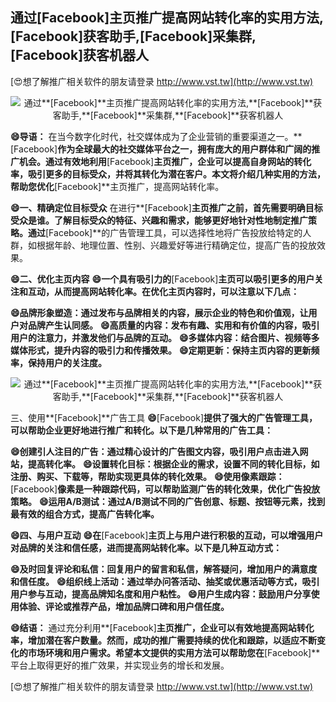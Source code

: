 ## **通过**[Facebook]**主页推广提高网站转化率的实用方法,**[Facebook]**获客助手,**[Facebook]**采集群,**[Facebook]**获客机器人**

[😍想了解推广相关软件的朋友请登录 http://www.vst.tw](http://www.vst.tw)

 <center><img src="https://vst.tw/MP4/tuiguang/png/7.png" alt="通过**[Facebook]**主页推广提高网站转化率的实用方法,**[Facebook]**获客助手,**[Facebook]**采集群,**[Facebook]**获客机器人"></center>

**😄导语：**
在当今数字化时代，社交媒体成为了企业营销的重要渠道之一。**[Facebook]**作为全球最大的社交媒体平台之一，拥有庞大的用户群体和广阔的推广机会。通过有效地利用**[Facebook]**主页推广，企业可以提高自身网站的转化率，吸引更多的目标受众，并将其转化为潜在客户。本文将介绍几种实用的方法，帮助您优化**[Facebook]**主页推广，提高网站转化率。

**😄一、精确定位目标受众**
在进行**[Facebook]**主页推广之前，首先需要明确目标受众是谁。了解目标受众的特征、兴趣和需求，能够更好地针对性地制定推广策略。通过**[Facebook]**的广告管理工具，可以选择性地将广告投放给特定的人群，如根据年龄、地理位置、性别、兴趣爱好等进行精确定位，提高广告的投放效果。

**😄二、优化主页内容**
**😄一个具有吸引力的**[Facebook]**主页可以吸引更多的用户关注和互动，从而提高网站转化率。在优化主页内容时，可以注意以下几点：**

**😄品牌形象塑造：通过发布与品牌相关的内容，展示企业的特色和价值观，让用户对品牌产生认同感。**
**😄高质量的内容：发布有趣、实用和有价值的内容，吸引用户的注意力，并激发他们与品牌的互动。**
**😄多媒体内容：结合图片、视频等多媒体形式，提升内容的吸引力和传播效果。**
**😄定期更新：保持主页内容的更新频率，保持用户的关注度。**

 <center><img src="https://vst.tw/MP4/tuiguang/png/3.png" alt="通过**[Facebook]**主页推广提高网站转化率的实用方法,**[Facebook]**获客助手,**[Facebook]**采集群,**[Facebook]**获客机器人"></center>

三、使用**[Facebook]**广告工具
**😄**[Facebook]**提供了强大的广告管理工具，可以帮助企业更好地进行推广和转化。以下是几种常用的广告工具：**

**😄创建引人注目的广告：通过精心设计的广告图文内容，吸引用户点击进入网站，提高转化率。**
**😄设置转化目标：根据企业的需求，设置不同的转化目标，如注册、购买、下载等，帮助实现更具体的转化效果。**
**😄使用像素跟踪：**[Facebook]**像素是一种跟踪代码，可以帮助监测广告的转化效果，优化广告投放策略。**
**😄运用A/B测试：通过A/B测试不同的广告创意、标题、按钮等元素，找到最有效的组合方式，提高广告转化率。**

**😄四、与用户互动**
**😄在**[Facebook]**主页上与用户进行积极的互动，可以增强用户对品牌的关注和信任感，进而提高网站转化率。以下是几种互动方式：**

**😄及时回复评论和私信：回复用户的留言和私信，解答疑问，增加用户的满意度和信任度。**
**😄组织线上活动：通过举办问答活动、抽奖或优惠活动等方式，吸引用户参与互动，提高品牌知名度和用户粘性。**
**😄用户生成内容：鼓励用户分享使用体验、评论或推荐产品，增加品牌口碑和用户信任度。**

**😄结语：**
通过充分利用**[Facebook]**主页推广，企业可以有效地提高网站转化率，增加潜在客户数量。然而，成功的推广需要持续的优化和跟踪，以适应不断变化的市场环境和用户需求。希望本文提供的实用方法可以帮助您在**[Facebook]**平台上取得更好的推广效果，并实现业务的增长和发展。

[😍想了解推广相关软件的朋友请登录 http://www.vst.tw](http://www.vst.tw)



